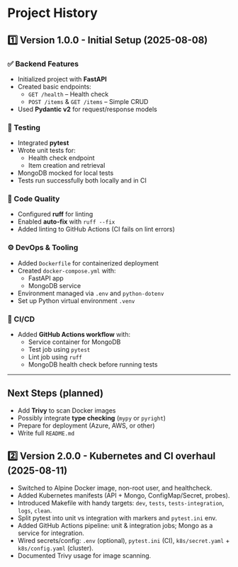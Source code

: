 # Project History

## 1️⃣ Version 1.0.0 - Initial Setup (2025-08-08)

### ✅ Backend Features
- Initialized project with **FastAPI**
- Created basic endpoints:
  - `GET /health` – Health check
  - `POST /items` & `GET /items` – Simple CRUD
- Used **Pydantic v2** for request/response models

### 🧪 Testing
- Integrated **pytest**
- Wrote unit tests for:
  - Health check endpoint
  - Item creation and retrieval
- MongoDB mocked for local tests
- Tests run successfully both locally and in CI

### 🧹 Code Quality
- Configured **ruff** for linting
- Enabled **auto-fix** with `ruff --fix`
- Added linting to GitHub Actions (CI fails on lint errors)

### ⚙️ DevOps & Tooling
- Added `Dockerfile` for containerized deployment
- Created `docker-compose.yml` with:
  - FastAPI app
  - MongoDB service
- Environment managed via `.env` and `python-dotenv`
- Set up Python virtual environment `.venv`

### 🔄 CI/CD
- Added **GitHub Actions workflow** with:
  - Service container for MongoDB
  - Test job using `pytest`
  - Lint job using `ruff`
  - MongoDB health check before running tests

---

## Next Steps (planned)
- Add **Trivy** to scan Docker images
- Possibly integrate **type checking** (`mypy` or `pyright`)
- Prepare for deployment (Azure, AWS, or other)
- Write full `README.md`




## 2️⃣ Version 2.0.0 - Kubernetes and CI overhaul (2025-08-11)

- Switched to Alpine Docker image, non-root user, and healthcheck.
- Added Kubernetes manifests (API + Mongo, ConfigMap/Secret, probes).
- Introduced Makefile with handy targets: `dev`, `tests`, `tests-integration`, `logs`, `clean`.
- Split pytest into unit vs integration with markers and `pytest.ini` env.
- Added GitHub Actions pipeline: unit & integration jobs; Mongo as a service for integration.
- Wired secrets/config: `.env` (optional), `pytest.ini` (CI), `k8s/secret.yaml` + `k8s/config.yaml` (cluster).
- Documented Trivy usage for image scanning.
